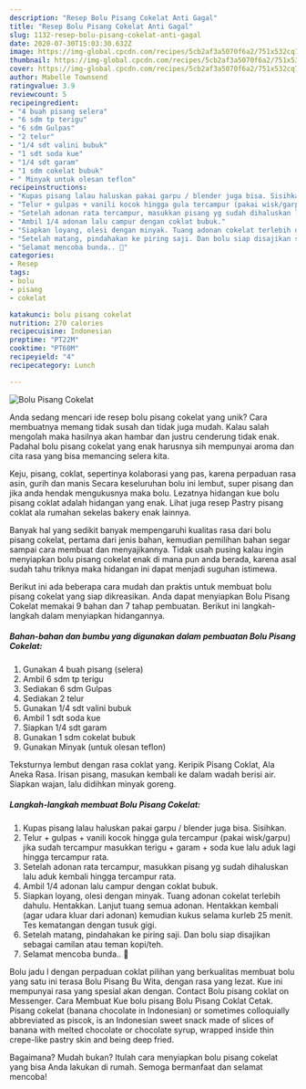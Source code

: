 ```yaml
---
description: "Resep Bolu Pisang Cokelat Anti Gagal"
title: "Resep Bolu Pisang Cokelat Anti Gagal"
slug: 1132-resep-bolu-pisang-cokelat-anti-gagal
date: 2020-07-30T15:03:30.632Z
image: https://img-global.cpcdn.com/recipes/5cb2af3a5070f6a2/751x532cq70/bolu-pisang-cokelat-foto-resep-utama.jpg
thumbnail: https://img-global.cpcdn.com/recipes/5cb2af3a5070f6a2/751x532cq70/bolu-pisang-cokelat-foto-resep-utama.jpg
cover: https://img-global.cpcdn.com/recipes/5cb2af3a5070f6a2/751x532cq70/bolu-pisang-cokelat-foto-resep-utama.jpg
author: Mabelle Townsend
ratingvalue: 3.9
reviewcount: 5
recipeingredient:
- "4 buah pisang selera"
- "6 sdm tp terigu"
- "6 sdm Gulpas"
- "2 telur"
- "1/4 sdt valini bubuk"
- "1 sdt soda kue"
- "1/4 sdt garam"
- "1 sdm cokelat bubuk"
- " Minyak untuk olesan teflon"
recipeinstructions:
- "Kupas pisang lalau haluskan pakai garpu / blender juga bisa. Sisihkan."
- "Telur + gulpas + vanili kocok hingga gula tercampur (pakai wisk/garpu) jika sudah tercampur masukkan terigu + garam + soda kue lalu aduk lagi hingga tercampur rata."
- "Setelah adonan rata tercampur, masukkan pisang yg sudah dihaluskan lalu aduk kembali hingga tercampur rata."
- "Ambil 1/4 adonan lalu campur dengan coklat bubuk."
- "Siapkan loyang, olesi dengan minyak. Tuang adonan cokelat terlebih dahulu. Hentakkan. Lanjut tuang semua adonan. Hentakkan kembali (agar udara kluar dari adonan) kemudian kukus selama kurleb 25 menit. Tes kematangan dengan tusuk gigi."
- "Setelah matang, pindahakan ke piring saji. Dan bolu siap disajikan sebagai camilan atau teman kopi/teh."
- "Selamat mencoba bunda.. 🥰"
categories:
- Resep
tags:
- bolu
- pisang
- cokelat

katakunci: bolu pisang cokelat 
nutrition: 270 calories
recipecuisine: Indonesian
preptime: "PT22M"
cooktime: "PT60M"
recipeyield: "4"
recipecategory: Lunch

---
```



![Bolu Pisang Cokelat](https://img-global.cpcdn.com/recipes/5cb2af3a5070f6a2/751x532cq70/bolu-pisang-cokelat-foto-resep-utama.jpg)

Anda sedang mencari ide resep bolu pisang cokelat yang unik? Cara membuatnya memang tidak susah dan tidak juga mudah. Kalau salah mengolah maka hasilnya akan hambar dan justru cenderung tidak enak. Padahal bolu pisang cokelat yang enak harusnya sih mempunyai aroma dan cita rasa yang bisa memancing selera kita.

Keju, pisang, coklat, sepertinya kolaborasi yang pas, karena perpaduan rasa asin, gurih dan manis Secara keseluruhan bolu ini lembut, super pisang dan jika anda hendak mengukusnya maka bolu. Lezatnya hidangan kue bolu pisang coklat adalah hidangan yang enak. Lihat juga resep Pastry pisang coklat ala rumahan sekelas bakery enak lainnya.

Banyak hal yang sedikit banyak mempengaruhi kualitas rasa dari bolu pisang cokelat, pertama dari jenis bahan, kemudian pemilihan bahan segar sampai cara membuat dan menyajikannya. Tidak usah pusing kalau ingin menyiapkan bolu pisang cokelat enak di mana pun anda berada, karena asal sudah tahu triknya maka hidangan ini dapat menjadi suguhan istimewa.


Berikut ini ada beberapa cara mudah dan praktis untuk membuat bolu pisang cokelat yang siap dikreasikan. Anda dapat menyiapkan Bolu Pisang Cokelat memakai 9 bahan dan 7 tahap pembuatan. Berikut ini langkah-langkah dalam menyiapkan hidangannya.

<!--inarticleads1-->

##### Bahan-bahan dan bumbu yang digunakan dalam pembuatan Bolu Pisang Cokelat:

1. Gunakan 4 buah pisang (selera)
1. Ambil 6 sdm tp terigu
1. Sediakan 6 sdm Gulpas
1. Sediakan 2 telur
1. Gunakan 1/4 sdt valini bubuk
1. Ambil 1 sdt soda kue
1. Siapkan 1/4 sdt garam
1. Gunakan 1 sdm cokelat bubuk
1. Gunakan  Minyak (untuk olesan teflon)


Teksturnya lembut dengan rasa coklat yang. Keripik Pisang Coklat, Ala Aneka Rasa. Irisan pisang, masukan kembali ke dalam wadah berisi air. Siapkan wajan, lalu didihkan minyak goreng. 

<!--inarticleads2-->

##### Langkah-langkah membuat Bolu Pisang Cokelat:

1. Kupas pisang lalau haluskan pakai garpu / blender juga bisa. Sisihkan.
1. Telur + gulpas + vanili kocok hingga gula tercampur (pakai wisk/garpu) jika sudah tercampur masukkan terigu + garam + soda kue lalu aduk lagi hingga tercampur rata.
1. Setelah adonan rata tercampur, masukkan pisang yg sudah dihaluskan lalu aduk kembali hingga tercampur rata.
1. Ambil 1/4 adonan lalu campur dengan coklat bubuk.
1. Siapkan loyang, olesi dengan minyak. Tuang adonan cokelat terlebih dahulu. Hentakkan. Lanjut tuang semua adonan. Hentakkan kembali (agar udara kluar dari adonan) kemudian kukus selama kurleb 25 menit. Tes kematangan dengan tusuk gigi.
1. Setelah matang, pindahakan ke piring saji. Dan bolu siap disajikan sebagai camilan atau teman kopi/teh.
1. Selamat mencoba bunda.. 🥰


Bolu jadu l dengan perpaduan coklat pilihan yang berkualitas membuat bolu yang satu ini terasa Bolu Pisang Bu Wita, dengan rasa yang lezat. Kue ini mempunyai rasa yang spesial akan dengan. Contact Bolu pisang coklat on Messenger. Cara Membuat Kue bolu pisang Bolu Pisang Coklat Cetak. Pisang cokelat (banana chocolate in Indonesian) or sometimes colloquially abbreviated as piscok, is an Indonesian sweet snack made of slices of banana with melted chocolate or chocolate syrup, wrapped inside thin crepe-like pastry skin and being deep fried. 

Bagaimana? Mudah bukan? Itulah cara menyiapkan bolu pisang cokelat yang bisa Anda lakukan di rumah. Semoga bermanfaat dan selamat mencoba!
